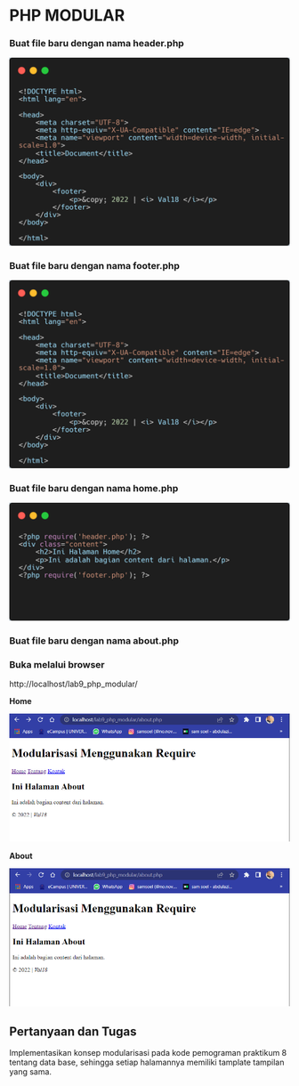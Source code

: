 # PHP MODULAR

### Buat file baru dengan nama **header.php**

![header](source/img/header.png)

### Buat file baru dengan nama **footer.php**

![footer](source/img/footer.png)

### Buat file baru dengan nama **home.php**

![home](source/img/home.png)

### Buat file baru dengan nama **about.php**

### Buka melalui browser 

http://localhost/lab9_php_modular/

**Home**

![output](source/img/output.png)

**About**

![about](source/img/abouti.png)

## Pertanyaan dan Tugas 

Implementasikan konsep modularisasi pada kode pemograman praktikum 8 tentang data base, sehingga setiap halamannya memiliki tamplate tampilan yang sama.